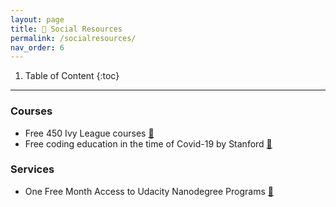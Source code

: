 ```yaml
---
layout: page
title: 💌 Social Resources
permalink: /socialresources/
nav_order: 6
---
```


1. Table of Content
{:toc}

---
### **Courses**
- Free 450 Ivy League courses [🔗](https://www.freecodecamp.org/news/ivy-league-free-online-courses-a0d7ae675869/)
- Free coding education in the time of Covid-19 by Stanford [🔗](https://compedu.stanford.edu/codeinplace/announcement/)

### **Services**
- One Free Month Access to Udacity Nanodegree Programs [🔗](https://blog.udacity.com/2020/03/one-month-free-on-nanodegrees.html)


